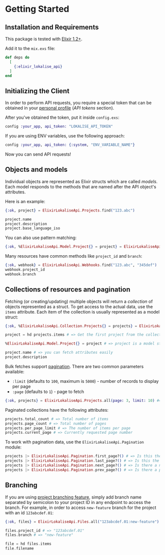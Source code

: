# Getting Started

## Installation and Requirements

This package is tested with [Elixir 1.2+](https://elixir-lang.org/).

Add it to the `mix.exs` file:

```elixir
def deps do
  [
    {:elixir_lokalise_api}
  ]
end
```

## Initializing the Client

In order to perform API requests, you require a special token that can be obtained in your [personal profile](https://lokalise.com/profile#apitokens) (*API tokens* section).

After you've obtained the token, put it inside `config.exs`:

```elixir
config :your_app, api_token: "LOKALISE_API_TOKEN"
```

If you are using ENV variables, use the following approach:

```elixir
config :your_app, api_token: {:system, "ENV_VARIABLE_NAME"}
```

Now you can send API requests!

## Objects and models

Individual objects are represented as Elixir structs which are called *models*. Each model responds to the methods that are named after the API object's attributes.

Here is an example:

```elixir
{:ok, project} = ElixirLokaliseApi.Projects.find("123.abc")

project.name
project.description
project.base_language_iso
```

You can also use pattern matching:

```elixir
{:ok, %ElixirLokaliseApi.Model.Project{} = project} = ElixirLokaliseApi.Projects.find("123.abc")
```

Many resources have common methods like `project_id` and `branch`:

```elixir
{:ok, webhook} = ElixirLokaliseApi.Webhooks.find("123.abc", "345def")
webhook.project_id
webhook.branch
```

## Collections of resources and pagination

Fetching (or creating/updating) multiple objects will return a *collection* of objects represented as a struct. To get access to the actual data, use the `items` attribute. Each item of the collection is usually represented as a model struct:

```elixir
{:ok, %ElixirLokaliseApi.Collection.Projects{} = projects} = ElixirLokaliseApi.Projects.all()

project = hd projects.items # => Get the first project from the collection

%ElixirLokaliseApi.Model.Project{} = project # => project is a model struct

project.name # => you can fetch attributes easily
project.description
```

Bulk fetches support [pagination](https://app.lokalise.com/api2docs/curl/#resource-pagination). There are two common parameters available:

* `:limit` (defaults to `100`, maximum is `5000`) - number of records to display per page
* `:page` (defaults  to `1`) - page to fetch

```elixir
{:ok, projects} = ElixirLokaliseApi.Projects.all(page: 3, limit: 10) #=> Paginate by 10 records and fetch the third page
```

Paginated collections have the following attributes:

```elixir
projects.total_count # => Total number of items
projects.page_count # => Total number of pages
projects.per_page_limit # => The number of items per page
projects.current_page # => Currently requested page number
```

To work with pagination data, use the `ElixirLokaliseApi.Pagination` module:

```elixir
projects |> ElixirLokaliseApi.Pagination.first_page?() # => Is this the first page?
projects |> ElixirLokaliseApi.Pagination.last_page?() # => Is this the last page?
projects |> ElixirLokaliseApi.Pagination.next_page?() # => Is there a next page available?
projects |> ElixirLokaliseApi.Pagination.prev_page?() # => Is there a previous page available?
```

## Branching

If you are using [project branching feature](https://docs.lokalise.com/en/articles/3391861-project-branching), simply add branch name separated by semicolon to your project ID in any endpoint to access the branch. For example, in order to access `new-feature` branch for the project with an id `123abcdef.01`:

```elixir
{:ok, files} = ElixirLokaliseApi.Files.all("123abcdef.01:new-feature")

files.project_id # => "123abcdef.01"
files.branch # => "new-feature"

file = hd files.items
file.filename
```
